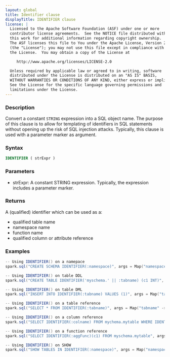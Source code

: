 ```yaml
---
layout: global
title: Identifier clause
displayTitle: IDENTIFIER clause
license: |
  Licensed to the Apache Software Foundation (ASF) under one or more
  contributor license agreements.  See the NOTICE file distributed with
  this work for additional information regarding copyright ownership.
  The ASF licenses this file to You under the Apache License, Version 2.0
  (the "License"); you may not use this file except in compliance with
  the License.  You may obtain a copy of the License at

     http://www.apache.org/licenses/LICENSE-2.0

  Unless required by applicable law or agreed to in writing, software
  distributed under the License is distributed on an "AS IS" BASIS,
  WITHOUT WARRANTIES OR CONDITIONS OF ANY KIND, either express or implied.
  See the License for the specific language governing permissions and
  limitations under the License.
---
```


### Description

Convert a constant `STRING` expression into a SQL object name.
The purpose of this clause is to allow for templating of identifiers in SQL statements without opening up the risk of SQL injection attacks.
Typically, this clause is used with a parameter marker as argument.

### Syntax

```sql
IDENTIFIER ( strExpr )
```

### Parameters

- strExpr: A constant STRING expression. Typically, the expression includes a parameter marker.

### Returns

A (qualified) identifier which can be used as a:

- qualified table name
- namespace name
- function name
- qualified column or attribute reference

### Examples

```scala
-- Using IDENTIFIER() on a namepace
spark.sql("CREATE SCHEMA IDENTIFIER(:namespace)", args = Map("namespace" -> "mychema")

-- Using IDENTIFIER() on table DDL
spark.sql("CREATE TABLE IDENTIFIER('myschema.' || :tabname) (c1 INT)", args = Map("tabname" -> "mytable")

-- Using IDENTIFIER() on table DML
spark.sql("INSERT INTO IDENTIFIER(:tabname) VALUES (1)", args = Map("tabname" -> "myschema.mytable")

-- Using IDENTIFIER() on a table reference 
spark.sql("SELECT * FROM IDENTIFIER(:tabname)", args = Map("tabname" -> "myschema.mytable")

-- Using IDENTIFIER() on a column reference 
spark.sql("SELECT IDENTIFIER(:colname) FROM mychema.mytable WHERE IDENTIFIER(:colname) IS NOT NULL", args = Map("colname" -> "`c1`")

-- Using IDENTIFIER() on a function reference 
spark.sql("SELECT IDENTIFIER(:aggFunc)(c1) FROM myschema.mytable", args = Map("aggFunc" -> "sum")

-- Using IDENTIFIER() on SHOW
spark.sql("SHOW TABLES IN IDENTIFIER(:namespace)", args = Map("namespace" -> "mychema")
```
